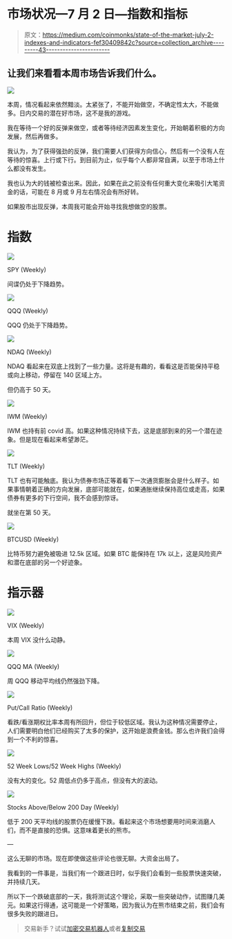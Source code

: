 # 市场状况—7 月 2 日—指数和指标

> 原文：<https://medium.com/coinmonks/state-of-the-market-july-2-indexes-and-indicators-fef30409842c?source=collection_archive---------43----------------------->

## 让我们来看看本周市场告诉我们什么。

![](img/75af5ad95fd8620bee9e10c6175f272a.png)

本周，情况看起来依然黯淡。太紧张了，不能开始做空，不确定性太大，不能做多。日内交易的潜在好市场，这不是我的游戏。

我在等待一个好的反弹来做空，或者等待经济因素发生变化，开始朝着积极的方向发展，然后再做多。

我认为，为了获得强劲的反弹，我们需要人们获得方向信心，然后有一个没有人在等待的惊喜。上行或下行。到目前为止，似乎每个人都非常自满，以至于市场上什么都没有发生。

我也认为大的钱被检查出来。因此，如果在此之前没有任何重大变化来吸引大笔资金的话，可能在 8 月或 9 月左右情况会有所好转。

如果股市出现反弹，本周我可能会开始寻找我想做空的股票。

# 指数

![](img/1378e67e983d48f6f48df6e4f976dcf5.png)

SPY (Weekly)

间谍仍处于下降趋势。

![](img/ffb78bca2ec6647b19534d47a0c15733.png)

QQQ (Weekly)

QQQ 仍处于下降趋势。

![](img/beaf8fccb1962e836e8eb6a20e0ffe47.png)

NDAQ (Weekly)

NDAQ 看起来在双底上找到了一些力量。这将是有趣的，看看这是否能保持平稳或向上移动，停留在 140 区域上方。

但仍高于 50 天。

![](img/1326993336da1d3f839e9942af8fd892.png)

IWM (Weekly)

IWM 也持有前 covid 高。如果这种情况持续下去，这是底部到来的另一个潜在迹象。但是现在看起来希望渺茫。

![](img/5b67f7fec484c978baf428b4b29eb7da.png)

TLT (Weekly)

TLT 也有可能触底。我认为债券市场正等着看下一次通货膨胀会是什么样子。如果事情朝着正确的方向发展，底部可能就在，如果通胀继续保持高位或走高，如果债券有更多的下行空间，我不会感到惊讶。

就坐在第 50 天。

![](img/260bc0bb3e44e33e1641aa766472cd7f.png)

BTCUSD (Weekly)

比特币努力避免被吸进 12.5k 区域。如果 BTC 能保持在 17k 以上，这是风险资产和潜在底部的另一个好迹象。

# 指示器

![](img/62e7855a50bbc177f2e6d5016679b468.png)

VIX (Weekly)

本周 VIX 没什么动静。

![](img/4caa53bd364a6402b7fb15455fd28985.png)

QQQ MA (Weekly)

周 QQQ 移动平均线仍然强劲下降。

![](img/07e4e5b08760c5cb3d369db0d2d25eda.png)

Put/Call Ratio (Weekly)

看跌/看涨期权比率本周有所回升，但位于较低区域。我认为这种情况需要停止，人们需要明白他们已经购买了太多的保护，这开始是浪费金钱。那么也许我们会得到一个不利的惊喜。

![](img/8fb0826b83b35aae194f8e069e5e2480.png)

52 Week Lows/52 Week Highs (Weekly)

没有大的变化。52 周低点仍多于高点，但没有大的波动。

![](img/b121a7a4573138f3e87b99167ebefd40.png)

Stocks Above/Below 200 Day (Weekly)

低于 200 天平均线的股票仍在缓慢下跌。看起来这个市场想要用时间来消磨人们，而不是直接的恐惧。这意味着更长的熊市。

—

这么无聊的市场。现在即使做这些评论也很无聊。大资金出局了。

我看到的一件事是，当我们有一个跟进日时，似乎我们会看到一些股票快速突破，并持续几天。

所以下一个跌破底部的一天，我将测试这个理论，采取一些突破动作，试图赚几美元。如果这行得通，这可能是一个好策略，因为我认为在熊市结束之前，我们会有很多失败的跟进日。

> 交易新手？试试[加密交易机器人](/coinmonks/crypto-trading-bot-c2ffce8acb2a)或者[复制交易](/coinmonks/top-10-crypto-copy-trading-platforms-for-beginners-d0c37c7d698c)